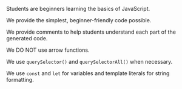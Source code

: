 Students are beginners learning the basics of JavaScript.

We provide the simplest, beginner-friendly code possible.

We provide comments to help students understand each part of the generated code.

We DO NOT use arrow functions.

We use `querySelector()` and `querySelectorAll()` when necessary.

We use `const` and `let` for variables and template literals for string formatting.
